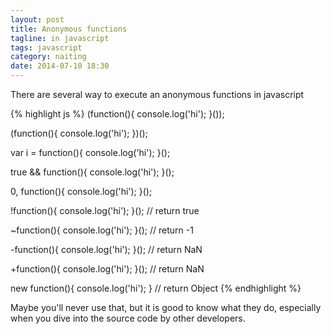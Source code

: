 ```yaml
---
layout: post
title: Anonymous functions
tagline: in javascript
tags: javascript
category: naiting
date: 2014-07-10 18:30
---
```

There are several way to execute an anonymous functions in javascript

{% highlight js %}
(function(){ console.log('hi'); }());

(function(){ console.log('hi'); })();

var i = function(){ console.log('hi'); }();

true && function(){ console.log('hi'); }();

0, function(){ console.log('hi'); }();

!function(){ console.log('hi'); }(); // return true

~function(){ console.log('hi'); }(); // return -1

-function(){ console.log('hi'); }(); // return NaN

+function(){ console.log('hi'); }(); // return NaN

new function(){ console.log('hi'); } // return Object
{% endhighlight %}

Maybe you'll never use that, but it is good to know what they do, especially when you dive into the source code by other developers.
